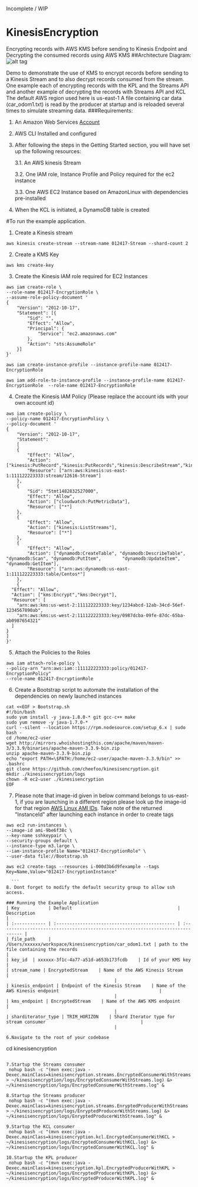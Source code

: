 Incomplete / WIP
# KinesisEncryption
Encrypting records with AWS KMS before sending to Kinesis Endpoint and Decrypting the consumed records using AWS KMS
##Architecture Diagram:
![alt tag](https://github.com/cheefoo/kinesisencryption/blob/master/KinesisEncrypt.png)

Demo to demonstrate the use of KMS to encrypt records before sending to a Kinesis Stream and to also decrypt records consumed from the stream. One example each of encrypting records with the KPL and the Streams API and another example of decrypting the records with Streams API and KCL
The default AWS region used here is us-east-1 
A file containing car data (car_odom1.txt) is read by the producer at startup and is reloaded several times to simulate streaming data.
###Requirements:
1. An Amazon Web Services [Account](https://aws.amazon.com/free/?sc_channel=PS&sc_campaign=acquisition_ZA&sc_publisher=google&sc_medium=cloud_computing_b&sc_content=aws_account_e&sc_detail=aws%20account&sc_category=cloud_computing&sc_segment=77706639422&sc_matchtype=e&sc_country=ZA&s_kwcid=AL!4422!3!77706639422!e!!g!!aws%20account&ef_id=V9u@TgAABMH86aOm:20161227051709:s)
2. AWS CLI Installed and configured
3. After following the steps in the Getting Started section, you will have set up the following resources:
    
    3.1.  An AWS kinesis Stream
    
    3.2.  One IAM role, Instance Profile and Policy required for the ec2 instance
    
    3.3.  One AWS EC2 Instance based on AmazonLinux with dependencies pre-installed
  
4. When the KCL is initiated, a DynamoDB table is created
  
#To run the example application.
1. Create a Kinesis stream 
```
aws kinesis create-stream --stream-name 012417-Stream --shard-count 2 
```
2. Create a KMS Key 
```
aws kms create-key 
```

3. Create the Kinesis IAM role required for EC2 Instances  
  ```
  aws iam create-role \  
  --role-name 012417-EncryptionRole \  
  --assume-role-policy-document '  
  {  
      "Version": "2012-10-17",  
      "Statement": [{  
          "Sid": "",  
          "Effect": "Allow",  
          "Principal": {  
              "Service": "ec2.amazonaws.com"  
          },  
          "Action": "sts:AssumeRole"  
      }]  
  }'  

  aws iam create-instance-profile --instance-profile-name 012417-EncryptionRole  

  aws iam add-role-to-instance-profile --instance-profile-name 012417-EncryptionRole  --role-name 012417-EncryptionRole 
   ```
4. Create the Kinesis IAM Policy  (Please replace the account ids with your own account id)
  ```
  aws iam create-policy \  
  --policy-name 012417-EncryptionPolicy \  
  --policy-document '  
  {  
      "Version": "2012-10-17",  
      "Statement": 
      [
      {  
          "Effect": "Allow",  
          "Action": ["kinesis:PutRecord","kinesis:PutRecords","kinesis:DescribeStream","kinesis:Get*"],  
          "Resource": ["arn:aws:kinesis:us-east-1:111122223333:stream/12616-Stream"]  
      },
      {  
          "Sid": "Stmt1482832527000",  
          "Effect": "Allow",  
          "Action": ["cloudwatch:PutMetricData"],  
          "Resource": ["*"]  
      },
      {  
          "Effect": "Allow",  
          "Action": ["kinesis:ListStreams"],  
          "Resource": ["*"]  
      }, 
      {  
          "Effect": "Allow",  
          "Action": ["dynamodb:CreateTable", "dynamodb:DescribeTable", "dynamodb:Scan", "dynamodb:PutItem",        "dynamodb:UpdateItem", "dynamodb:GetItem"],  
          "Resource": ["arn:aws:dynamodb:us-east-1:111122223333:table/Centos*"]  
      },
      {
    "Effect": "Allow",
    "Action": ["kms:Encrypt","kms:Decrypt"],
    "Resource": [
      "arn:aws:kms:us-west-2:111122223333:key/1234abcd-12ab-34cd-56ef-1234567890ab",
      "arn:aws:kms:us-west-2:111122223333:key/0987dcba-09fe-87dc-65ba-ab0987654321"
    ]
  }
  ]  
  }'  
 
  ```
5. Attach the Policies to the Roles  
  ```
  aws iam attach-role-policy \  
  --policy-arn "arn:aws:iam::111122223333:policy/012417-EncryptionPolicy" 
  --role-name 012417-EncryptionRole  
  ```
6. Create a Bootstrap script to automate the installation of the dependencies on newly launched instances  
  ```
  cat <<EOF > Bootstrap.sh  
  #!/bin/bash  
  sudo yum install -y java-1.8.0-* git gcc-c++ make  
  sudo yum remove -y java-1.7.0-*  
  curl --silent --location https://rpm.nodesource.com/setup_6.x | sudo bash -  
  cd /home/ec2-user   
  wget http://mirrors.whoishostingthis.com/apache/maven/maven-3/3.3.9/binaries/apache-maven-3.3.9-bin.zip  
  unzip apache-maven-3.3.9-bin.zip  
  echo "export PATH=\$PATH:/home/ec2-user/apache-maven-3.3.9/bin" >> .bashrc  
  git clone https://github.com/cheefoo/kinesisencryption.git  
  mkdir ./kinesisencryption/logs  
  chown -R ec2-user ./kinesisencryption  
  EOF  

  ```
7. Please note that image-id given in below command belongs to us-east-1, if you are launching in a different region please look up the image-id for that region [AWS Linux AMI IDs](https://aws.amazon.com/amazon-linux-ami/). Take note of the returned "InstanceId" after launching each instance in order to create tags
  ``` 
  aws ec2 run-instances \  
  --image-id ami-9be6f38c \  
  --key-name sshkeypair \  
  --security-groups default \  
  --instance-type m3.large \  
  --iam-instance-profile Name="012417-EncryptionRole" \  
  --user-data file://Bootstrap.sh  

  aws ec2 create-tags --resources i-000d3b6d9fexample --tags Key=Name,Value="012417-EncryptionInstance"  

    ```
8. Dont forget to modify the default security group to allow ssh access. 

### Running the Example Application
| Key           | Default                                        | Description                                                                     |
| :------------ | :--------------------------------------------- | :------------------------------------------------------------------------------ |
| file_path     | /Users/xxxxxx/workspace/kinesisencryption/car_odom1.txt | path to the file containing the records                                                             |
| key_id  | xxxxxx-3f1c-4a77-a51d-a653b173fcdb    | Id of your KMS key                                         |
| stream_name | EncryptedStream    | Name of the AWS Kinesis Stream                                      |
                                           |
| kinesis_endpoint | Endpoint of the Kinesis Stream    | Name of the AWS Kinesis endpoint                                      |
                                           |
| kms_endpoint | EncryptedStream    | Name of the AWS KMS endpoint                                      |
                                           |
| sharditerator_type | TRIM_HORIZON    | Shard Iterator type for stream consumer                                    |
                                           |

6.Navigate to the root of your codebase 

```
cd kinesisencryption
```

7.Startup the Streams consumer
 nohup bash -c "(mvn exec:java -Dexec.mainClass=kinesisencryption.streams.EncryptedConsumerWithStreams > ~/kinesisencryption/logs/EncryptedConsumerWithStreams.log) &> ~/kinesisencryption/logs/EncryptedConsumerWithStreams.log" &  
 
8.Startup the Streams producer
 nohup bash -c "(mvn exec:java -Dexec.mainClass=kinesisencryption.streams.EnryptedProducerWithStreams > ~/kinesisencryption/logs/EnryptedProducerWithStreams.log) &> ~/kinesisencryption/logs/EnryptedProducerWithStreams.log" & 
 
9.Startup the KCL consumer
 nohup bash -c "(mvn exec:java -Dexec.mainClass=kinesisencryption.kcl.EncryptedConsumerWithKCL > ~/kinesisencryption/logs/EncryptedConsumerWithKCL.log) &> ~/kinesisencryption/logs/EncryptedConsumerWithKCL.log" &  
 
10.Startup the KPL producer
 nohup bash -c "(mvn exec:java -Dexec.mainClass=kinesisencryption.kpl.EncryptedProducerWithKPL > ~/kinesisencryption/logs/EncryptedProducerWithKPL.log) &> ~/kinesisencryption/logs/EncryptedProducerWithKPL.log" &  
